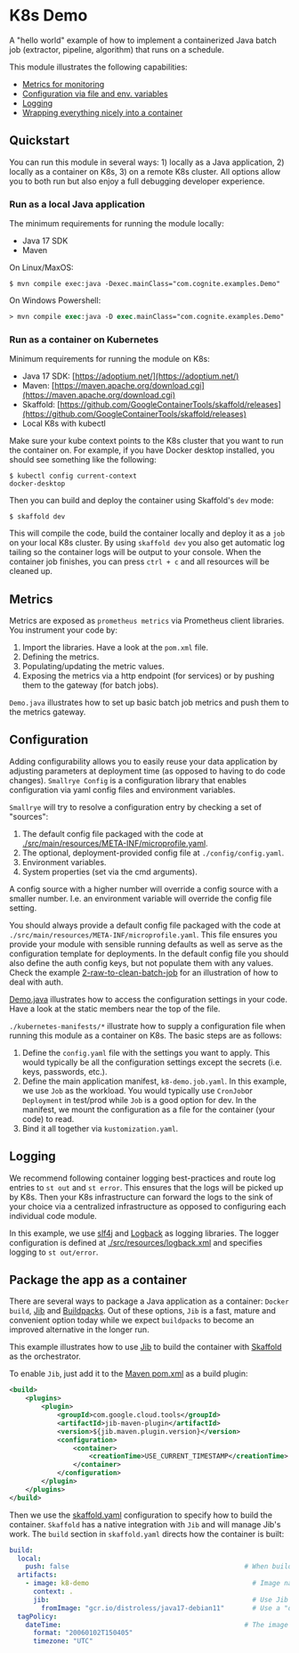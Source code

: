 # K8s Demo

A "hello world" example of how to implement a containerized Java batch job (extractor, pipeline, 
algorithm) that runs on a schedule.

This module illustrates the following capabilities:
- [Metrics for monitoring](#metrics)
- [Configuration via file and env. variables](#configuration)
- [Logging](#logging)
- [Wrapping everything nicely into a container](#Package-the-app-as-a-container)

## Quickstart

You can run this module in several ways: 1) locally as a Java application, 2) locally as a container on K8s, 3) on a remote K8s cluster. All options allow you to both run but also enjoy a full debugging developer experience.

### Run as a local Java application

The minimum requirements for running the module locally:
- Java 17 SDK
- Maven

On Linux/MaxOS:
```console
$ mvn compile exec:java -Dexec.mainClass="com.cognite.examples.Demo"
```

On Windows Powershell:
```ps
> mvn compile exec:java -D exec.mainClass="com.cognite.examples.Demo"
```

### Run as a container on Kubernetes

Minimum requirements for running the module on K8s:
- Java 17 SDK: [https://adoptium.net/](https://adoptium.net/)
- Maven: [https://maven.apache.org/download.cgi](https://maven.apache.org/download.cgi)
- Skaffold: [https://github.com/GoogleContainerTools/skaffold/releases](https://github.com/GoogleContainerTools/skaffold/releases)
- Local K8s with kubectl

Make sure your kube context points to the K8s cluster that you want to run the container on. For example, if you 
have Docker desktop installed, you should see something like the following:
```console
$ kubectl config current-context
docker-desktop
```

Then you can build and deploy the container using Skaffold's `dev` mode:
```console
$ skaffold dev
```
This will compile the code, build the container locally and deploy it as a `job` on your local K8s cluster. By using 
`skaffold dev` you also get automatic log tailing so the container logs will be output to your console. When the 
container job finishes, you can press `ctrl + c` and all resources will be cleaned up.

## Metrics

Metrics are exposed as `prometheus metrics` via Prometheus client libraries. You instrument your code by:
1. Import the libraries. Have a look at the `pom.xml` file.
2. Defining the metrics.
3. Populating/updating the metric values.
4. Exposing the metrics via a http endpoint (for services) or by pushing them to the gateway (for batch jobs).

`Demo.java` illustrates how to set up basic batch job metrics and push them to the metrics gateway.

## Configuration

Adding configurability allows you to easily reuse your data application by adjusting parameters at deployment time (as opposed to having to do code changes). `Smallrye Config` is a configuration library that enables configuration via yaml config files and environment variables. 

`Smallrye` will try to resolve a configuration entry by checking a set of "sources":
1. The default config file packaged with the code at [./src/main/resources/META-INF/microprofile.yaml](./src/main/resources/META-INF/microprofile.yaml).
2. The optional, deployment-provided config file at `./config/config.yaml`.
3. Environment variables.
4. System properties (set via the cmd arguments).

A config source with a higher number will override a config source with a smaller number. I.e. an environment variable will override the config file setting.

You should always provide a default config file packaged with the code at `./src/main/resources/META-INF/microprofile.yaml`. This file ensures you provide your module with sensible running defaults as well as serve as the configuration template for deployments. In the default config file you should also define the auth config keys, but not populate them with any values. Check the example [2-raw-to-clean-batch-job](../2-raw-to-clean-batch-job) for an illustration of how to deal with auth.

[Demo.java](./src/main/java/com/cognite/sa/Demo.java) illustrates how to access the configuration settings in your code. Have a look at the static members near the top of the file.

`./kubernetes-manifests/*` illustrate how to supply a configuration file when running this module as a container on K8s. The basic steps are as follows:
1) Define the `config.yaml` file with the settings you want to apply. This would typically be all the configuration settings except the secrets (i.e. keys, passwords, etc.).
2) Define the main application manifest, `k8-demo.job.yaml`. In this example, we use `Job` as the workload. You would typically use `CronJob`or `Deployment` in test/prod while `Job` is a good option for dev. In the manifest, we mount the configuration as a file for the container (your code) to read.
3) Bind it all together via `kustomization.yaml`. 

## Logging

We recommend following container logging best-practices and route log entries to `st out` and `st error`. This ensures that the logs will be picked up by K8s. Then your K8s infrastructure can forward the logs to the sink of your choice via a centralized infrastructure as opposed to configuring each individual code module.

In this example, we use [slf4j](https://www.slf4j.org/) and [Logback](https://logback.qos.ch/) as logging libraries. The logger configuration is defined at [./src/resources/logback.xml](./src/resources/logback.xml) and specifies logging to `st out/error`.

## Package the app as a container

There are several ways to package a Java application as a container: `Docker build`, [Jib](https://github.com/GoogleContainerTools/jib) and [Buildpacks](https://buildpacks.io/). Out of these options, `Jib` is a fast, mature and convenient option today while we expect `buildpacks` to become an improved alternative in the longer run.

This example illustrates how to use [Jib](https://github.com/GoogleContainerTools/jib) to build the container with [Skaffold](https://skaffold.dev/) as the orchestrator.

To enable `Jib`, just add it to the [Maven pom.xml](./pom.xml) as a build plugin:
```xml
<build>
    <plugins>
        <plugin>
            <groupId>com.google.cloud.tools</groupId>
            <artifactId>jib-maven-plugin</artifactId>
            <version>${jib.maven.plugin.version}</version>
            <configuration>
                <container>
                    <creationTime>USE_CURRENT_TIMESTAMP</creationTime>
                </container>
            </configuration>
        </plugin>
    </plugins>
</build>
```

Then we use the [skaffold.yaml](./skaffold.yaml) configuration to specify how to build the container. `Skaffold` has a native integration with `Jib` and will manage Jib's work. The `build` section in `skaffold.yaml` directs how the container is built:
```yaml
build:
  local:
    push: false                                            # When building locally, do not push the image to a repository
  artifacts:
    - image: k8-demo                                         # Image name
      context: .
      jib:                                                   # Use Jib as the container builder
        fromImage: "gcr.io/distroless/java17-debian11"       # Use a "distroless" base image
  tagPolicy:
    dateTime:                                              # The image will be tagged with the build timestamp
      format: "20060102T150405"
      timezone: "UTC"
```